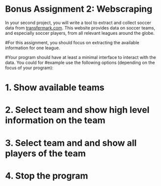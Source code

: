 # Bonus Assignment 2: Webscraping

In your second project, you will write a tool to extract and collect soccer data from [transfermark.com](https://www.transfermarkt.com/). This website provides data on soccer teams, and especially soccer players, from all relevant leagues around the globe.

#For this assignment, you should focus on extracting the available information for one league.

#Your program should have at least a minimal interface to interact with the data. You could for #example use the following options (depending on the focus of your program):
# 1. Show available teams
#  2. Select team and show high level information on the team
#  3. Select team and and show all players of the team
#  4. Stop the program

